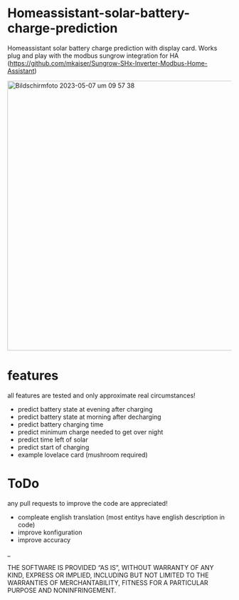 # Homeassistant-solar-battery-charge-prediction
Homeassistant solar battery charge prediction with display card.
Works plug and play with the modbus sungrow integration for HA (https://github.com/mkaiser/Sungrow-SHx-Inverter-Modbus-Home-Assistant)

<img width="605" alt="Bildschirmfoto 2023-05-07 um 09 57 38" src="https://user-images.githubusercontent.com/122117318/236665268-436fb44c-4a21-4e54-83fc-a4d706aa5e6d.png">

# features
all features are tested and only approximate real circumstances!

* predict battery state at evening after charging
* predict battery state at morning after decharging
* predict battery charging time
* predict minimum charge needed to get over night
* predict time left of solar
* predict start of charging
* example lovelace card (mushroom required)

# ToDo
any pull requests to improve the code are appreciated!
* compleate english translation (most entitys have english description in code)
* improve konfiguration
* improve accuracy


_

THE SOFTWARE IS PROVIDED “AS IS”, WITHOUT WARRANTY OF ANY KIND, EXPRESS OR IMPLIED, INCLUDING BUT NOT LIMITED TO THE WARRANTIES OF MERCHANTABILITY, FITNESS FOR A PARTICULAR PURPOSE AND NONINFRINGEMENT.
